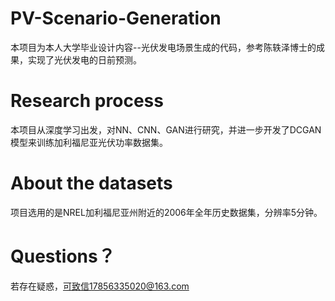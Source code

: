 # PV-Scenario-Generation
本项目为本人大学毕业设计内容--光伏发电场景生成的代码，参考陈轶泽博士的成果，实现了光伏发电的日前预测。
# Research process
本项目从深度学习出发，对NN、CNN、GAN进行研究，并进一步开发了DCGAN模型来训练加利福尼亚光伏功率数据集。
# About the datasets
项目选用的是NREL加利福尼亚州附近的2006年全年历史数据集，分辨率5分钟。
# Questions？
若存在疑惑，可致信17856335020@163.com
